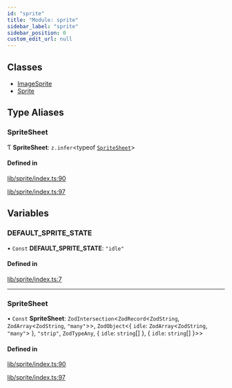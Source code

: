 ```yaml
---
id: "sprite"
title: "Module: sprite"
sidebar_label: "sprite"
sidebar_position: 0
custom_edit_url: null
---
```


## Classes

- [ImageSprite](../classes/sprite.ImageSprite.md)
- [Sprite](../classes/sprite.Sprite.md)

## Type Aliases

### SpriteSheet

Ƭ **SpriteSheet**: `z.infer`\<typeof [`SpriteSheet`](sprite.md#spritesheet-1)\>

#### Defined in

[lib/sprite/index.ts:90](https://github.com/rycont/stadium/blob/85a354b/lib/sprite/index.ts#L90)

[lib/sprite/index.ts:97](https://github.com/rycont/stadium/blob/85a354b/lib/sprite/index.ts#L97)

## Variables

### DEFAULT\_SPRITE\_STATE

• `Const` **DEFAULT\_SPRITE\_STATE**: ``"idle"``

#### Defined in

[lib/sprite/index.ts:7](https://github.com/rycont/stadium/blob/85a354b/lib/sprite/index.ts#L7)

___

### SpriteSheet

• `Const` **SpriteSheet**: `ZodIntersection`\<`ZodRecord`\<`ZodString`, `ZodArray`\<`ZodString`, ``"many"``\>\>, `ZodObject`\<\{ `idle`: `ZodArray`\<`ZodString`, ``"many"``\>  }, ``"strip"``, `ZodTypeAny`, \{ `idle`: `string`[]  }, \{ `idle`: `string`[]  }\>\>

#### Defined in

[lib/sprite/index.ts:90](https://github.com/rycont/stadium/blob/85a354b/lib/sprite/index.ts#L90)

[lib/sprite/index.ts:97](https://github.com/rycont/stadium/blob/85a354b/lib/sprite/index.ts#L97)
